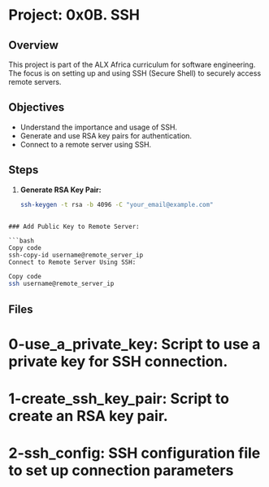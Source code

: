 # Project: 0x0B. SSH

## Overview
This project is part of the ALX Africa curriculum for software engineering. The focus is on setting up and using SSH (Secure Shell) to securely access remote servers.

## Objectives
- Understand the importance and usage of SSH.
- Generate and use RSA key pairs for authentication.
- Connect to a remote server using SSH.

## Steps
1. **Generate RSA Key Pair:**
   ```bash
   ssh-keygen -t rsa -b 4096 -C "your_email@example.com"
```

### Add Public Key to Remote Server:

```bash
Copy code
ssh-copy-id username@remote_server_ip
Connect to Remote Server Using SSH:
```

```bash
Copy code
ssh username@remote_server_ip
```

## Files

# 0-use_a_private_key: Script to use a private key for SSH connection.
# 1-create_ssh_key_pair: Script to create an RSA key pair.
# 2-ssh_config: SSH configuration file to set up connection parameters
